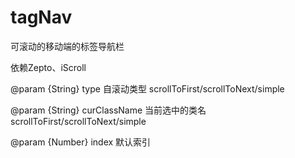 # tagNav
可滚动的移动端的标签导航栏

依赖Zepto、iScroll


 @param {String} type  自滚动类型 scrollToFirst/scrollToNext/simple
 
 @param {String} curClassName  当前选中的类名 scrollToFirst/scrollToNext/simple
 
 @param {Number} index  默认索引 
